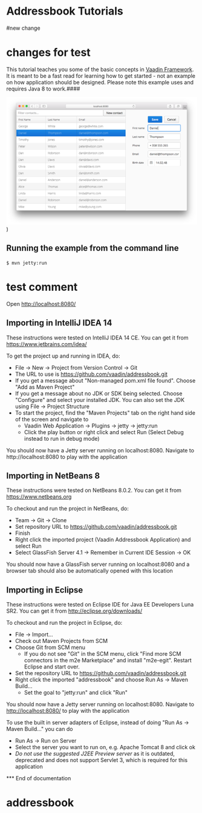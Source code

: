 # Addressbook Tutorials

#new change

# changes for test

This tutorial teaches you some of the basic concepts in [Vaadin Framework](https://vaadin.com). It is meant to be
a fast read for learning how to get started - not an example on how application should be
designed. Please note this example uses and requires Java 8 to work.####

![Addressbook Screenshot](addressbook_screenshot.png "Addressbook Screenshot"))

## Running the example from the command line

```
$ mvn jetty:run
```

# test comment

Open [http://localhost:8080/](http://localhost:8080/)

## Importing in IntelliJ IDEA 14

These instructions were tested on IntelliJ IDEA 14 CE. You can get it from https://www.jetbrains.com/idea/

To get the project up and running in IDEA, do:

- File -> New -> Project from Version Control -> Git
- The URL to use is https://github.com/vaadin/addressbook.git
- If you get a message about "Non-managed pom.xml file found". Choose "Add as Maven Project"
- If you get a message about no JDK or SDK being selected. Choose "Configure" and select your installed JDK. You can also set the JDK using File -> Project Structure
- To start the project, find the "Maven Projects" tab on the right hand side of the screen and navigate to
  - Vaadin Web Application -> Plugins -> jetty -> jetty:run
  - Click the play button or right click and select Run (Select Debug instead to run in debug mode)

You should now have a Jetty server running on localhost:8080. Navigate to http://localhost:8080 to play with the application

## Importing in NetBeans 8

These instructions were tested on NetBeans 8.0.2. You can get it from https://www.netbeans.org

To checkout and run the project in NetBeans, do:

- Team -> Git -> Clone
- Set repository URL to https://github.com/vaadin/addressbook.git
- Finish
- Right click the imported project (Vaadin Addressbook Application) and select Run
- Select GlassFish Server 4.1 -> Remember in Current IDE Session -> OK

You should now have a GlassFish server running on localhost:8080 and a browser tab should also be automatically opened with this location

## Importing in Eclipse

These instructions were tested on Eclipse IDE for Java EE Developers Luna SR2. You can get it from http://eclipse.org/downloads/

To checkout and run the project in Eclipse, do:

- File -> Import...
- Check out Maven Projects from SCM
- Choose Git from SCM menu
  - If you do not see "Git" in the SCM menu, click "Find more SCM connectors in the m2e Marketplace" and install "m2e-egit". Restart Eclipse and start over.
- Set the repository URL to https://github.com/vaadin/addressbook.git
- Right click the imported "addressbook" and choose Run As -> Maven Build...
  - Set the goal to "jetty:run" and click "Run"

You should now have a Jetty server running on localhost:8080. Navigate to [http://localhost:8080/](http://localhost:8080/) to play with the application

To use the built in server adapters of Eclipse, instead of doing "Run As -> Maven Build..." you can do

- Run As -> Run on Server
- Select the server you want to run on, e.g. Apache Tomcat 8 and click ok
- _Do not use the suggested J2EE Preview server_ as it is outdated, deprecated and does not support Servlet 3, which is required for this application

\*\*\* End of documentation

# addressbook
